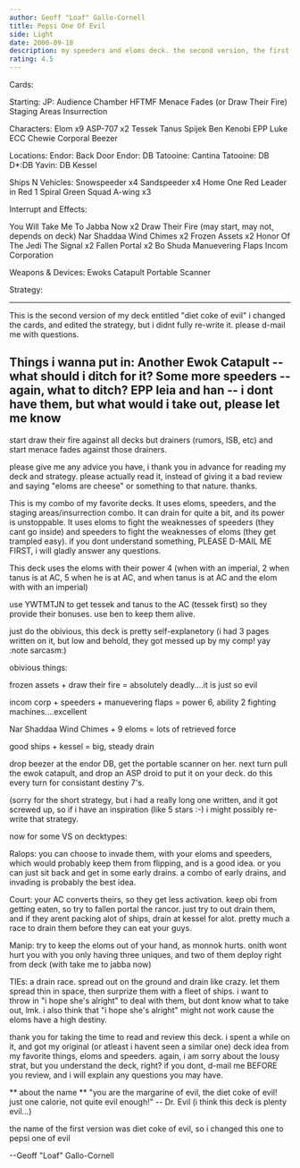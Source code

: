 ```yaml
---
author: Geoff "Loaf" Gallo-Cornell
title: Pepsi One Of Evil
side: Light
date: 2000-09-10
description: my speeders and eloms deck. the second version, the first was called diet coke of evil, and has 4.5 stars......thanks for reviewing.
rating: 4.5
---
```

Cards: 

Starting:
JP: Audience Chamber
HFTMF
Menace Fades (or Draw Their Fire)
Staging Areas
Insurrection


Characters:
Elom x9
ASP-707 x2
Tessek
Tanus Spijek
Ben Kenobi
EPP Luke
ECC Chewie
Corporal Beezer

Locations:
Endor: Back Door
Endor: DB
Tatooine: Cantina
Tatooine: DB
D*:DB
Yavin: DB
Kessel

Ships N Vehicles:
Snowspeeder x4
Sandspeeder x4
Home One
Red Leader in Red 1
Spiral
Green Squad A-wing x3


Interrupt and Effects:

You Will Take Me To Jabba Now x2
Draw Their Fire (may start, may not, depends on deck)
Nar Shaddaa Wind Chimes x2
Frozen Assets x2
Honor Of The Jedi
The Signal x2
Fallen Portal x2
Bo Shuda
Manuevering Flaps
Incom Corporation

Weapons & Devices:
Ewoks Catapult
Portable Scanner


Strategy: 

-----------------------------
This is the second version of my deck entitled "diet coke of evil" i changed the cards, and edited the strategy, but i didnt fully re-write it. please d-mail me with questions.

Things i wanna put in:
Another Ewok Catapult -- what should i ditch for it?
Some more speeders -- again, what to ditch?
EPP leia and han -- i dont have them, but what would i take out, please let me know
-----------------------------

start draw their fire against all decks but drainers (rumors, ISB, etc) and start menace fades against those drainers.

please give me any advice you have, i thank you in advance for reading my deck and strategy. please actually read it, instead of giving it a bad review and saying "eloms are cheese" or something to that nature. thanks.



This is my combo of my favorite decks. It uses eloms, speeders, and the staging areas/insurrection combo. It can drain for quite a bit, and its power is unstoppable. It uses eloms to fight the weaknesses of speeders (they cant go inside) and speeders to fight the weaknesses of eloms (they get trampled easy). if you dont understand something, PLEASE D-MAIL ME FIRST, i will gladly answer any questions.


This deck uses the eloms with their power 4 (when with an imperial, 2 when tanus is at AC, 5 when he is at AC, and when tanus is at AC and the elom with with an imperial)

use YWTMTJN to get tessek and tanus to the AC (tessek first) so they provide their bonuses. use ben to keep them alive.

just do the obivious, this deck is pretty self-explanetory (i had 3 pages written on it, but low and behold, they got messed up by my comp! yay :note sarcasm:)


obivious things:

frozen assets + draw their fire = absolutely deadly....it is just so evil

incom corp + speeders + manuevering flaps = power 6, ability 2 fighting machines....excellent

Nar Shaddaa Wind Chimes + 9 eloms = lots of retrieved force

good ships + kessel = big, steady drain

drop beezer at the endor DB, get the portable scanner on her. next turn pull the ewok catapult, and drop an ASP droid to put it on your deck. do this every turn for consistant destiny 7's.

(sorry for the short strategy, but i had a really long one written, and it got screwed up, so if i have an inspiration (like 5 stars :-) i might possibly re-write that strategy.

now for some VS on decktypes:

Ralops:
you can choose to invade them, with your eloms and speeders, which would probably keep them from flipping, and is a good idea. or you can just sit back and get in some early drains. a combo of early drains, and invading is probably the best idea.

Court:
your AC converts theirs, so they get less activation. keep obi from getting eaten, so try to fallen portal the rancor. just try to out drain them, and if they arent packing alot of ships, drain at kessel for alot. pretty much a race to drain them before they can eat your guys.

Manip:
try to keep the eloms out of your hand, as monnok hurts. onith wont hurt you with you only having three uniques, and two of them deploy right from deck (with take me to jabba now)

TIEs:
a drain race. spread out on the ground and drain like crazy. let them spread thin in space, then surprize them with a fleet of ships. i want to throw in "i hope she's alright" to deal with them, but dont know what to take out, lmk. i also think that "i hope she's alright" might not work cause the eloms have a high destiny.

thank you for taking the time to read and review this deck. i spent a while on it, and got my original (or atleast i havent seen a similar one) deck idea from my favorite things, eloms and speeders. again, i am sorry about the lousy strat, but you understand the deck, right? if you dont, d-mail me BEFORE you review, and i will explain any questions you may have.

** about the name **
"you are the margarine of evil, the diet coke of evil! just one calorie, not quite evil enough!" -- Dr. Evil (i think this deck is plenty evil...)

the name of the first version was diet coke of evil, so i changed this one to pepsi one of evil


--Geoff "Loaf" Gallo-Cornell
